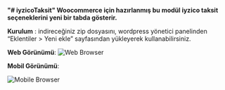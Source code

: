 **"# iyzicoTaksit" 
Woocommerce için hazırlanmış bu modül iyzico taksit seçeneklerini yeni bir tabda gösterir.**

**Kurulum** : indireceğiniz zip dosyasını, wordpress yönetici panelinden “Eklentiler > Yeni ekle” sayfasından yükleyerek kullanabilirsiniz.

**Web Görünümü**:
![Web Browser](https://i.imgur.com/j6xodop.png)

**Mobil Görünümü**:

![Mobile Browser](https://i.imgur.com/66HDsbp.jpg) 
